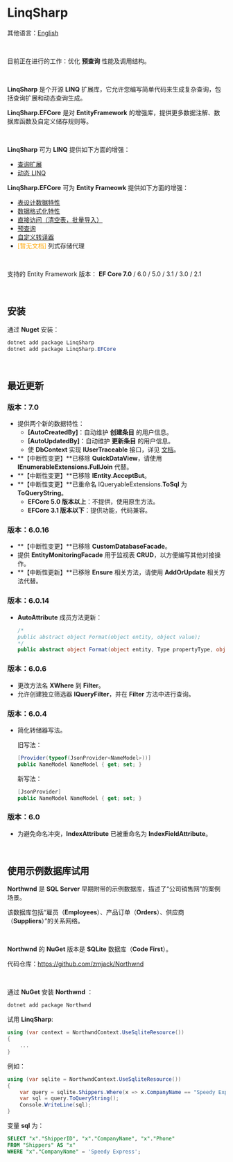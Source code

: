 # LinqSharp

其他语言：[English](https://github.com/zmjack/LinqSharp/blob/master/README.md)

<br/>

目前正在进行的工作：优化 **预查询** 性能及调用结构。

<br/>

**LinqSharp** 是个开源 **LINQ** 扩展库，它允许您编写简单代码来生成复杂查询，包括查询扩展和动态查询生成。

**LinqSharp.EFCore** 是对 **EntityFramework** 的增强库，提供更多数据注解、数据库函数及自定义储存规则等。

<br/>

**LinqSharp** 可为 **LINQ** 提供如下方面的增强：

- [查询扩展](https://github.com/zmjack/LinqSharp/blob/master/Docs/cn/query.md)
- [动态 LINQ](https://github.com/zmjack/LinqSharp/blob/master/Docs/cn/filter.md)

**LinqSharp.EFCore** 可为 **Entity Frameowk** 提供如下方面的增强：

- [表设计数据特性](https://github.com/zmjack/LinqSharp/blob/master/Docs/cn/ef-data-annotations-1.md)
- [数据格式化特性](https://github.com/zmjack/LinqSharp/blob/master/Docs/cn/ef-data-annotations-2.md)
- [直接访问（清空表，批量导入）](https://github.com/zmjack/LinqSharp/blob/master/Docs/cn/ef-direct-functions.md)
- [预查询](https://github.com/zmjack/LinqSharp/blob/master/Docs/cn/ef-pre-query.md)
- [自定义转译器](https://github.com/zmjack/LinqSharp/blob/master/Docs/cn/ef-translator.md)
- <font color="orange">[暂无文档]</font> 列式存储代理

<br/>

支持的 Entity Framework 版本： **EF Core 7.0** / 6.0 / 5.0 / 3.1 / 3.0 / 2.1

<br/>

## 安装

通过 **Nuget** 安装：

```powershell
dotnet add package LinqSharp
dotnet add package LinqSharp.EFCore
```

<br/>

## 最近更新

### 版本：7.0

- 提供两个新的数据特性：
  - **[AutoCreatedBy]**：自动维护 **创建条目** 的用户信息。
  - **[AutoUpdatedBy]**：自动维护 **更新条目** 的用户信息。
  - 使 **DbContext** 实现 **IUserTraceable** 接口，详见 [文档](https://github.com/zmjack/LinqSharp/blob/master/Docs/cn/ef-data-annotations-2.md#自动维护操作条目的用户信息)。
- **【中断性变更】**已移除 **QuickDataView**，请使用 **IEnumerableExtensions.FullJoin** 代替。
- **【中断性变更】**已移除 **IEntity.AcceptBut**。
- **【中断性变更】**已重命名 IQueryableExtensions.**ToSql** 为 **ToQueryString**。
  - **EFCore 5.0 版本以上**：不提供，使用原生方法。
  - **EFCore 3.1 版本以下**：提供功能，代码兼容。

### 版本：6.0.16

- **【中断性变更】**已移除 **CustomDatabaseFacade**。
- 提供 **EntityMonitoringFacade** 用于监视表 **CRUD**，以方便编写其他对接操作。
- **【中断性更新】**已移除 **Ensure** 相关方法，请使用 **AddOrUpdate** 相关方法代替。

### 版本：6.0.14

- **AutoAttribute** 成员方法更新：

  ```c#
  /*
  public abstract object Format(object entity, object value);
  */
  public abstract object Format(object entity, Type propertyType, object value);
  ```

### 版本：6.0.6

- 更改方法名 **XWhere** 到 **Filter**。
- 允许创建独立筛选器 **IQueryFilter**，并在 **Filter** 方法中进行查询。

### 版本：6.0.4

- 简化转储器写法。

  旧写法：

  ```csharp
  [Provider(typeof(JsonProvider<NameModel>))]
  public NameModel NameModel { get; set; }
  ```

  新写法：

  ```csharp
  [JsonProvider]
  public NameModel NameModel { get; set; }
  ```

### 版本：6.0

- 为避免命名冲突，**IndexAttribute** 已被重命名为 **IndexFieldAttribute**。

<br/>

## 使用示例数据库试用

**Northwnd** 是 **SQL Server** 早期附带的示例数据库，描述了“公司销售网”的案例场景。

该数据库包括“雇员（**Employees**）、产品订单（**Orders**）、供应商（**Suppliers**）”的关系网络。

<br/>

**Northwnd** 的 **NuGet** 版本是 **SQLite** 数据库（**Code First**）。

代码仓库：https://github.com/zmjack/Northwnd

<br/>

通过 **NuGet** 安装 **Northwnd** ：

```powershell
dotnet add package Northwnd
```

试用 **LinqSharp**:

```csharp
using (var context = NorthwndContext.UseSqliteResource())
{
    ...
}
```

例如：

```csharp
using (var sqlite = NorthwndContext.UseSqliteResource())
{
    var query = sqlite.Shippers.Where(x => x.CompanyName == "Speedy Express");
    var sql = query.ToQueryString();
    Console.WriteLine(sql);
}
```

变量 **sql** 为：

```sql
SELECT "x"."ShipperID", "x"."CompanyName", "x"."Phone"
FROM "Shippers" AS "x"
WHERE "x"."CompanyName" = 'Speedy Express';
```

<br/>